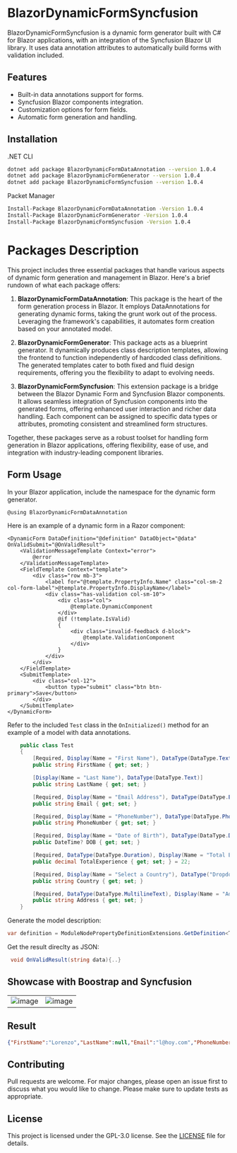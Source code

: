 # BlazorDynamicFormSyncfusion

BlazorDynamicFormSyncfusion is a dynamic form generator built with C# for Blazor applications, with an integration of the Syncfusion Blazor UI library. It uses data annotation attributes to automatically build forms with validation included.

## Features

- Built-in data annotations support for forms.
- Syncfusion Blazor components integration.
- Customization options for form fields.
- Automatic form generation and handling.

## Installation

.NET CLI
```bash
dotnet add package BlazorDynamicFormDataAnnotation --version 1.0.4
dotnet add package BlazorDynamicFormGenerator --version 1.0.4
dotnet add package BlazorDynamicFormSyncfusion --version 1.0.4
```

Packet Manager
```bash
Install-Package BlazorDynamicFormDataAnnotation -Version 1.0.4
Install-Package BlazorDynamicFormGenerator -Version 1.0.4
Install-Package BlazorDynamicFormSyncfusion -Version 1.0.4
```
# Packages Description

This project includes three essential packages that handle various aspects of dynamic form generation and management in Blazor. Here's a brief rundown of what each package offers:

1. **BlazorDynamicFormDataAnnotation**: This package is the heart of the form generation process in Blazor. It employs DataAnnotations for generating dynamic forms, taking the grunt work out of the process. Leveraging the framework's capabilities, it automates form creation based on your annotated model.

2. **BlazorDynamicFormGenerator**: This package acts as a blueprint generator. It dynamically produces class description templates, allowing the frontend to function independently of hardcoded class definitions. The generated templates cater to both fixed and fluid design requirements, offering you the flexibility to adapt to evolving needs.

3. **BlazorDynamicFormSyncfusion**: This extension package is a bridge between the Blazor Dynamic Form and Syncfusion Blazor components. It allows seamless integration of Syncfusion components into the generated forms, offering enhanced user interaction and richer data handling. Each component can be assigned to specific data types or attributes, promoting consistent and streamlined form structures.

Together, these packages serve as a robust toolset for handling form generation in Blazor applications, offering flexibility, ease of use, and integration with industry-leading component libraries.
## Form Usage

In your Blazor application, include the namespace for the dynamic form generator.

```razor
@using BlazorDynamicFormDataAnnotation
```

Here is an example of a dynamic form in a Razor component:

```razor
<DynamicForm DataDefinition="@definition" DataObject="@data" OnValidSubmit="@OnValidResult">
    <ValidationMessageTemplate Context="error">
        @error
    </ValidationMessageTemplate>
    <FieldTemplate Context="template">
        <div class="row mb-3">
            <label for="@template.PropertyInfo.Name" class="col-sm-2 col-form-label">@template.PropertyInfo.DisplayName</label>
            <div class="has-validation col-sm-10">
                <div class="col">
                    @template.DynamicComponent
                </div>
                @if (!template.IsValid)
                {
                    <div class="invalid-feedback d-block">
                        @template.ValidationComponent
                    </div>
                }
            </div>
        </div>
    </FieldTemplate>
    <SubmitTemplate>
        <div class="col-12">
            <button type="submit" class="btn btn-primary">Save</button>
        </div>
    </SubmitTemplate>
</DynamicForm>
```

Refer to the included `Test` class in the `OnInitialized()` method for an example of a model with data annotations.

```csharp
    public class Test
    {
        [Required, Display(Name = "First Name"), DataType(DataType.Text)]
        public string FirstName { get; set; }

        [Display(Name = "Last Name"), DataType(DataType.Text)]
        public string LastName { get; set; }

        [Required, Display(Name = "Email Address"), DataType(DataType.EmailAddress), EmailAddress]
        public string Email { get; set; }

        [Required, Display(Name = "PhoneNumber"), DataType(DataType.PhoneNumber), Phone]
        public string PhoneNumber { get; set; }

        [Required, Display(Name = "Date of Birth"), DataType(DataType.DateTime)]
        public DateTime? DOB { get; set; }

        [Required, DataType(DataType.Duration), Display(Name = "Total Experience"), Range(0, 20, ErrorMessage = "The Experience range should be 0 to 20"), DefaultValue(10.0)]
        public decimal TotalExperience { get; set; } = 22;

        [Required, Display(Name = "Select a Country"), DataType("DropdownList"), LinkedAttribute(typeof(int))]
        public string Country { get; set; }

        [Required, DataType(DataType.MultilineText), Display(Name = "Address"), DefaultValue("piazza 24 maggio"), BlazorDynamicFormGenerator.ReadOnly]
        public string Address { get; set; }
    }
```
Generate the model description:
```csharp
var definition = ModuleNodePropertyDefinitionExtensions.GetDefinition<Test>();
```
Get the result direclty as JSON:
```csharp
 void OnValidResult(string data){..}
```
## Showcase with Boostrap and Syncfusion
|  |  |
|:---:|:---:|
| ![image](https://github.com/TheSmallPixel/BlazorDynamicForm/assets/25280244/8cfc9458-681b-49ce-a2e6-0cebffe7364e) | ![image](https://github.com/TheSmallPixel/BlazorDynamicForm/assets/25280244/f802568d-ebde-4e03-8bd2-30e5cc34804b) |


## Result
```json
{"FirstName":"Lorenzo","LastName":null,"Email":"l@hoy.com","PhoneNumber":"331","DOB":"2023-06-22T00:00:00+02:00","TotalExperience":10.0,"Country":"id","Address":"piazza 24 maggio"}
```
## Contributing

Pull requests are welcome. For major changes, please open an issue first to discuss what you would like to change. Please make sure to update tests as appropriate.

## License

This project is licensed under the GPL-3.0 license. See the [LICENSE](LICENSE) file for details.
